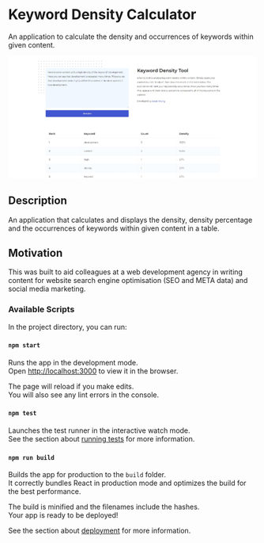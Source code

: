 # Keyword Density Calculator

An application to calculate the density and occurrences of keywords within given content.

![Keyword Density Calculator](documentation/keyword-density-calculator.jpg)

## Description

An application that calculates and displays the density, density percentage and the occurrences of keywords within given content in a table.

## Motivation

This was built to aid colleagues at a web development agency in writing content for website search engine optimisation (SEO and META data) and social media marketing.

### Available Scripts

In the project directory, you can run:

#### `npm start`

Runs the app in the development mode.\
Open [http://localhost:3000](http://localhost:3000) to view it in the browser.

The page will reload if you make edits.\
You will also see any lint errors in the console.

#### `npm test`

Launches the test runner in the interactive watch mode.\
See the section about [running tests](https://facebook.github.io/create-react-app/docs/running-tests) for more information.

#### `npm run build`

Builds the app for production to the `build` folder.\
It correctly bundles React in production mode and optimizes the build for the best performance.

The build is minified and the filenames include the hashes.\
Your app is ready to be deployed!

See the section about [deployment](https://facebook.github.io/create-react-app/docs/deployment) for more information.
